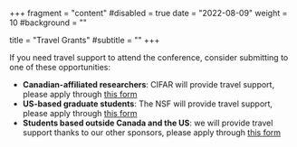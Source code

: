 +++
fragment = "content"
#disabled = true
date = "2022-08-09"
weight = 10
#background = ""

title = "Travel Grants"
#subtitle = ""
+++

If you need travel support to attend the conference, consider submitting to one of these opportunities:

* **Canadian-affiliated researchers**: CIFAR will provide travel support, please apply through [this form](https://forms.gle/9sLpyUtJC3SN7QBNA)
* **US-based graduate students**: The NSF will provide travel support, please apply through [this form](https://forms.office.com/r/7w7N4xSaLw)
* **Students based outside Canada and the US**: we will provide travel support thanks to our other sponsors, please apply through [this form](https://forms.gle/kGUjtGwHwMeCSNyw8)